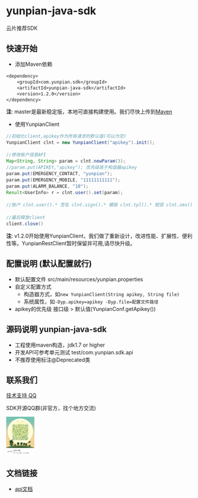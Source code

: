 yunpian-java-sdk
================================
云片推荐SDK

## 快速开始

- 添加Maven依赖

```
<dependency>
	<groupId>com.yunpian.sdk</groupId>
    <artifactId>yunpian-java-sdk</artifactId>
    <version>1.2.0</version>
</dependency>
```
**注**: master是最新稳定版，本地可直接构建使用。我们尽快上传到[Maven](http://search.maven.org/#search%7Cga%7C1%7Cyunpian-java-sdk)

- 使用YunpianClient

```java
//初始化client,apikey作为所有请求的默认值(可以为空)
YunpianClient clnt = new YunpianClient("apikey").init();

//修改账户信息API
Map<String, String> param = clnt.newParam(3);
//param.put(APIKEY,"apikey"); 优先级高于构造器apikey
param.put(EMERGENCY_CONTACT, "yunpian");
param.put(EMERGENCY_MOBILE, "11111111111");
param.put(ALARM_BALANCE, "10");
Result<UserInfo> r = clnt.user().set(param);

//账户 clnt.user().* 签名 clnt.sign().* 模版 clnt.tpl().* 短信 clnt.sms().* 语音 clnt.voice().* 流量 clnt.flow().* 隐私通话 clnt.call().*

//最后释放client
client.close() 
```
**注**: v1.2.0开始使用YunpianClient，我们做了重新设计，改进性能、扩展性、便利性等。YunpianRestClient暂时保留并可用,请尽快升级。

## 配置说明 (默认配置就行)

- 默认配置文件 src/main/resources/yunpian.properties
- 自定义配置方式
	- 构造器方式，如`new YunpianClient(String apikey, String file)`
	- 系统属性，如`-Dyp.apikey=apikey -Dyp.file=配置文件路径`
- apikey的优先级 接口级 > 默认值(YunpianConf.getApikey())

## 源码说明 yunpian-java-sdk
- 工程使用maven构造，jdk1.7 or higher
- 开发API可参考单元测试 test/com.yunpian.sdk.api
- 不推荐使用标注@Deprecated类

## 联系我们
[技术支持 QQ](https://static.meiqia.com/dist/standalone.html?eid=30951&groupid=0d20ab23ab4702939552b3f81978012f&metadata={"name":"github"})

SDK开源QQ群(非官方，找个地方交流)

<img src="doc/sdk_qq.jpeg" width="15%" alt="SDK开源QQ群"/>

## 文档链接
- [api文档](https://www.yunpian.com/api2.0/guide.html)

